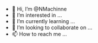 - 👋 Hi, I’m @NMachinne
- 👀 I’m interested in ...
- 🌱 I’m currently learning ...
- 💞️ I’m looking to collaborate on ...
- 📫 How to reach me ...

<!---
NMachinne/NMachinne is a ✨ special ✨ repository because its `README.md` (this file) appears on your GitHub profile.
You can click the Preview link to take a look at your changes.
--->
